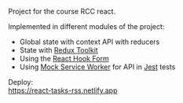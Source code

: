 Project for the course RCC react.

Implemented in different modules of the project:  
* Global state with context API with reducers
* State with [Redux Toolkit](https://redux-toolkit.js.org)
* Using the [React Hook Form](https://react-hook-form.com/)
* Using [Mock Service Worker](https://mswjs.io/) for API in [Jest](https://jestjs.io) tests

Deploy:  
https://react-tasks-rss.netlify.app
